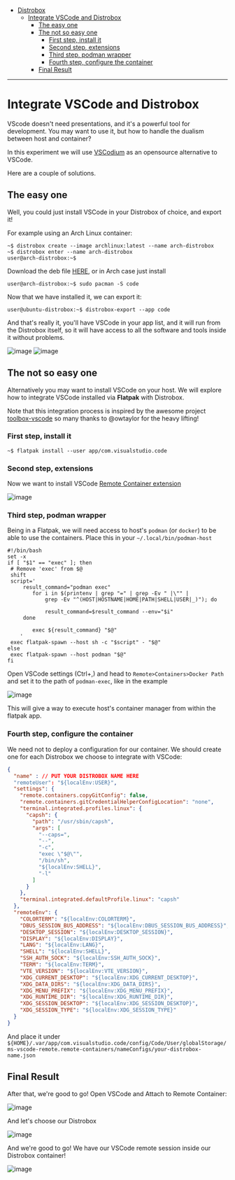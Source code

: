 - [Distrobox](../README.md)
  - [Integrate VSCode and Distrobox](integrate_vscode_distrobox.md)
    - [The easy one](#the-easy-one)
    - [The not so easy one](#the-not-so-easy-one)
      - [First step, install it](#first-step--install-it)
      - [Second step, extensions](#second-step--extensions)
      - [Third step, podman wrapper](#third-step--podman-wrapper)
      - [Fourth step, configure the container](#fourth-step--configure-the-container)
    - [Final Result](#final-result)

---

# Integrate VSCode and Distrobox

VScode doesn't need presentations, and it's a powerful tool for development.
You may want to use it, but how to handle the dualism between host and container?

In this experiment we will use [VSCodium](https://vscodium.com/) as an opensource
alternative to VSCode.

Here are a couple of solutions.

## The easy one

Well, you could just install VSCode in your Distrobox of choice, and export it!

For example using an Arch Linux container:

```shell
~$ distrobox create --image archlinux:latest --name arch-distrobox
~$ distrobox enter --name arch-distrobox
user@arch-distrobox:~$
```

Download the deb file
[HERE](https://github.com/VSCodium/vscodium/releases), or in Arch case just install

```shell
user@arch-distrobox:~$ sudo pacman -S code
```

Now that we have installed it, we can export it:

```shell
user@ubuntu-distrobox:~$ distrobox-export --app code
```

And that's really it, you'll have VSCode in your app list, and it will run from
the Distrobox itself, so it will have access to all the software and tools inside
it without problems.

![image](https://user-images.githubusercontent.com/598882/149206335-1a2d0edd-8b2f-437d-aae0-44b9723d2c30.png)
![image](https://user-images.githubusercontent.com/598882/149206414-56bdbc5a-3728-45ef-8dd4-2e168a0d7ccc.png)

## The not so easy one

Alternatively you may want to install VSCode on your host. We will explore how
to integrate VSCode installed via **Flatpak** with Distrobox.

Note that this integration process is inspired by the awesome project [toolbox-vscode](https://github.com/owtaylor/toolbox-vscode)
so many thanks to @owtaylor for the heavy lifting!

### First step, install it

```shell
~$ flatpak install --user app/com.visualstudio.code
```

### Second step, extensions

Now we want to install VSCode [Remote Container extension](https://marketplace.visualstudio.com/items?itemName=ms-vscode-remote.remote-containers)

![image](https://user-images.githubusercontent.com/598882/149207447-76a82e91-dd3f-43fa-8c52-9c2e85ae8fee.png)

### Third step, podman wrapper

Being in a Flatpak, we will need access to host's `podman` (or `docker`) to be
able to use the containers. Place this in your `~/.local/bin/podman-host`

```shell
#!/bin/bash
set -x
if [ "$1" == "exec" ]; then
 # Remove 'exec' from $@
 shift
 script='
     result_command="podman exec"
        for i in $(printenv | grep "=" | grep -Ev " |\"" |
            grep -Ev "^(HOST|HOSTNAME|HOME|PATH|SHELL|USER|_)"); do

            result_command=$result_command --env="$i"
     done

        exec ${result_command} "$@"
    '
 exec flatpak-spawn --host sh -c "$script" - "$@"
else
 exec flatpak-spawn --host podman "$@"
fi
```

Open VSCode settings (Ctrl+,) and head to `Remote>Containers>Docker Path` and
set it to the path of `podman-exec`, like in the example

![image](https://user-images.githubusercontent.com/598882/149208525-5ad630c9-fcbc-4ee6-9d77-e50d2c782a56.png)

This will give a way to execute host's container manager from within the
flatpak app.

### Fourth step, configure the container

We need not to deploy a configuration for our container. We should create one for
each Distrobox we choose to integrate with VSCode:

```json
{
  "name" : // PUT YOUR DISTROBOX NAME HERE
  "remoteUser": "${localEnv:USER}",
  "settings": {
    "remote.containers.copyGitConfig": false,
    "remote.containers.gitCredentialHelperConfigLocation": "none",
    "terminal.integrated.profiles.linux": {
      "capsh": {
        "path": "/usr/sbin/capsh",
        "args": [
          "--caps=",
          "--",
          "-c",
          "exec \"$@\"",
          "/bin/sh",
          "${localEnv:SHELL}",
          "-l"
        ]
      }
    },
    "terminal.integrated.defaultProfile.linux": "capsh"
  },
  "remoteEnv": {
    "COLORTERM": "${localEnv:COLORTERM}",
    "DBUS_SESSION_BUS_ADDRESS": "${localEnv:DBUS_SESSION_BUS_ADDRESS}",
    "DESKTOP_SESSION": "${localEnv:DESKTOP_SESSION}",
    "DISPLAY": "${localEnv:DISPLAY}",
    "LANG": "${localEnv:LANG}",
    "SHELL": "${localEnv:SHELL}",
    "SSH_AUTH_SOCK": "${localEnv:SSH_AUTH_SOCK}",
    "TERM": "${localEnv:TERM}",
    "VTE_VERSION": "${localEnv:VTE_VERSION}",
    "XDG_CURRENT_DESKTOP": "${localEnv:XDG_CURRENT_DESKTOP}",
    "XDG_DATA_DIRS": "${localEnv:XDG_DATA_DIRS}",
    "XDG_MENU_PREFIX": "${localEnv:XDG_MENU_PREFIX}",
    "XDG_RUNTIME_DIR": "${localEnv:XDG_RUNTIME_DIR}",
    "XDG_SESSION_DESKTOP": "${localEnv:XDG_SESSION_DESKTOP}",
    "XDG_SESSION_TYPE": "${localEnv:XDG_SESSION_TYPE}"
  }
}
```

And place it under `${HOME}/.var/app/com.visualstudio.code/config/Code/User/globalStorage/ms-vscode-remote.remote-containers/nameConfigs/your-distrobox-name.json`

## Final Result

After that, we're good to go! Open VSCode and Attach to Remote Container:

![image](https://user-images.githubusercontent.com/598882/149210561-2f1839ae-9a57-42fc-a122-21652588e327.png)

And let's choose our Distrobox

![image](https://user-images.githubusercontent.com/598882/149210690-8bcb9a0d-1dc5-4937-9494-8c6aa6b26fd5.png)

And we're good to go! We have our VSCode remote session inside our Distrobox container!

![image](https://user-images.githubusercontent.com/598882/149210881-749a8146-c69d-4382-bbef-91e4b477b7ba.png)
